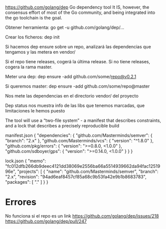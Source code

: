 https://github.com/golang/dep
Go dependency tool
It IS, however, the consensus effort of most of the Go community, and being integrated into the go toolchain is the goal.

Obtener herramienta:
go get -u github.com/golang/dep/...


Crear los ficheros:
dep init

Si hacemos
dep ensure
sobre un repo, analizará las dependencias que tengamos y las metera en vendor/

Si el repo tiene releases, cogerá la última release.
Si no tiene releases, cogera la rama master.


Meter una dep:
dep ensure -add github.com/some/repo@v0.2.1

Si queremos master:
dep ensure -add github.com/some/repo@master

Nos mete las dependencias en el directorio vendor/ del proyecto


Dep status nos muestra info de las libs que tenemos marcadas, que limitaciones le hemos puesto



The tool will use a “two-file system” - a manifest that describes constraints, and a lock that describes a precisely reproducible build

manifest.json
{
    "dependencies": {
        "github.com/Masterminds/semver": {
            "branch": "2.x"
        },
        "github.com/Masterminds/vcs": {
            "version": "^1.8.0"
        },
        "github.com/pkg/errors": {
            "version": ">=0.8.0, <1.0.0"
        },
        "github.com/sdboyer/gps": {
            "version": ">=0.14.0, <1.0.0"
        }
    }
}


lock.json
{
    "memo": "fc012dfb266db9deec4121dd38069e2556ba66a5514939662da94fac1251996e",
    "projects": [
        {
            "name": "github.com/Masterminds/semver",
            "branch": "2.x",
            "revision": "94ad6eaf8457cf85a68c9b53fa42e9b1b8683783",
            "packages": [
                "."
            ]
        }
}


# Errores
No funciona si el repo es un link
https://github.com/golang/dep/issues/218
https://github.com/golang/dep/pull/247

